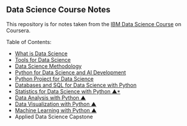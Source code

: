 ## Data Science Course Notes

This repository is for notes taken from the [IBM Data Science Course](https://www.coursera.org/professional-certificates/ibm-data-science) on Coursera.

Table of Contents:

- [What is Data Science](c01-what-is-data-science/readme.md)
- [Tools for Data Science](c02-tools-for-data-science/readme.md)
- [Data Science Methodology](c03-data-science-methodology/readme.md)
- [Python for Data Science and AI Development](c04-python-for-data-science-ai-development/readme.md)
- [Python Project for Data Science](c05-python-project-for-data-science/readme.md)
- [Databases and SQL for Data Science with Python](c06-databases-and-sql-for-data-science-with-python/readme.md)
- [Statistics for Data Science with Python &#9650;*](c06-Statistics-for-Data-Science-with-Python/readme.md)
- [Data Analysis with Python &#9650;](c07-data-analysis-with-python/readme.md)
- [Data Visualization with Python &#9650;](c08-data-visualization-with-python/readme.md)
- [Machine Learning with Python &#9650;](c09-machine-learning-with-python/readme.md)
- Applied Data Science Capstone

